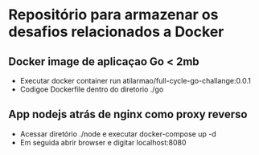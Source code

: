 # Repositório para armazenar os desafios relacionados a Docker

## Docker image de aplicaçao Go < 2mb
- Executar docker container run atilarmao/full-cycle-go-challange:0.0.1
- Codigoe Dockerfile dentro do diretorio ./go

##  App nodejs atrás de nginx como proxy reverso
- Acessar diretório ./node e executar docker-compose up -d
- Em seguida abrir browser e digitar localhost:8080